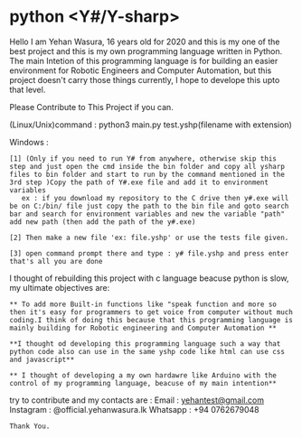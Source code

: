 # python <Y#/Y-sharp>
Hello I am Yehan Wasura, 16 years old for 2020 and this is my one of the best project and this is my own programming language written in Python. The main Intetion of this programming language is for building an easier environment for Robotic Engineers and Computer Automation, but this project doesn't carry those things currently, I hope to develope this upto that level. 

Please Contribute to This Project if you can.


(Linux/Unix)command : python3 main.py test.yshp(filename with extension)

Windows : 
```
[1] (Only if you need to run Y# from anywhere, otherwise skip this step and just open the cmd inside the bin folder and copy all ysharp files to bin folder and start to run by the command mentioned in the 3rd step )Copy the path of Y#.exe file and add it to environment variables
   ex : if you download my repository to the C drive then y#.exe will be on C:/bin/ file just copy the path to the bin file and goto search bar and search for environment variables and new the variable "path" add new path (then add the path of the y#.exe)
   
[2] Then make a new file 'ex: file.yshp' or use the tests file given.

[3] open command prompt there and type : y# file.yshp and press enter that's all you are done

```

I thought of rebuilding this project with c language beacuse python is slow, my ultimate objectives are:
  ```
  ** To add more Built-in functions like "speak function and more so then it's easy for programmers to get voice from computer without much coding.I think of doing this because that this programming language is mainly building for Robotic engineering and Computer Automation **
  
  **I thought od developing this programming language such a way that python code also can use in the same yshp code like html can use css and javascript**
  
  ** I thought of developing a my own hardawre like Arduino with the control of my programming language, beacuse of my main intention**
  ```
	
	
  try to contribute and my contacts are :
       Email : yehantest@gmail.com
       Instagram : @official.yehanwasura.lk
       Whatsapp : +94 0762679048
       
    Thank You.
